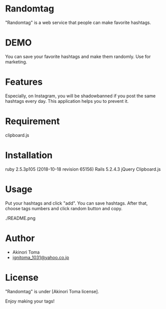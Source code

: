 # Randomtag

"Randomtag" is a web service that people can make favorite hashtags.

# DEMO

You can save your favorite hashtags and make them randomly.
Use for marketing.

# Features

Especially, on Instagram, you will be shadowbanned if you post the same hashtags every day.
This application helps you to prevent it.

# Requirement

clipboard.js

# Installation

ruby 2.5.3p105 (2018-10-18 revision 65156)
Rails 5.2.4.3
jQuery
Clipboard.js


# Usage

Put your hashtags and click "add".
You can save hashtags.
After that, choose tags numbers and click random button and copy.

./README.png

# Author

* Akinori Toma
* ignitoma_1031@yahoo.co.jp

# License

"Randomtag" is under [Akinori Toma license].

Enjoy making your tags!
